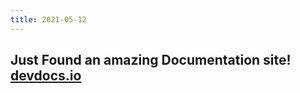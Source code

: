 ```yaml
---
title: 2021-05-12
---
```


## Just Found an amazing Documentation site! [devdocs.io](https://devdocs.io/)
##
